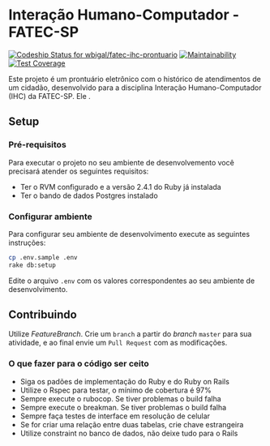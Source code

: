 # Interação Humano-Computador - FATEC-SP

[ ![Codeship Status for wbigal/fatec-ihc-prontuario](https://app.codeship.com/projects/03e2c730-9c04-0135-d99c-3e0263b62404/status?branch=master)](https://app.codeship.com/projects/252855)
[![Maintainability](https://api.codeclimate.com/v1/badges/5070b48e6dc5b53922be/maintainability)](https://codeclimate.com/github/wbigal/fatec-ihc-prontuario/maintainability)
[![Test Coverage](https://api.codeclimate.com/v1/badges/5070b48e6dc5b53922be/test_coverage)](https://codeclimate.com/github/wbigal/fatec-ihc-prontuario/test_coverage)

Este projeto é um prontuário eletrônico com o histórico de atendimentos de um cidadão, desenvolvido para a disciplina Interação Humano-Computador (IHC) da FATEC-SP. Ele .

## Setup

### Pré-requisitos

Para executar o projeto no seu ambiente de desenvolvemento você precisará atender os seguintes requisitos:

* Ter o RVM configurado e a versão 2.4.1 do Ruby já instalada
* Ter o bando de dados Postgres instalado

### Configurar ambiente

Para configurar seu ambiente de desenvolvimento execute as seguintes instruções:

```bash
cp .env.sample .env
rake db:setup
```

Edite o arquivo `.env` com os valores correspondentes ao seu ambiente de desenvolvimento.

## Contribuindo

Utilize *FeatureBranch*. Crie um `branch` a partir do *branch* `master` para sua atividade, e ao final envie um `Pull Request` com as modificações.

### O que fazer para o código ser ceito

* Siga os padões de implementação do Ruby e do Ruby on Rails
* Utilize o Rspec para testar, o mínimo de cobertura é 97%
* Sempre execute o rubocop. Se tiver problemas o build falha
* Sempre execute o breakman. Se tiver problemas o build falha
* Sempre faça testes de interface em resolução de celular
* Se for criar uma relação entre duas tabelas, crie chave estrangeira
* Utilize constraint no banco de dados, não deixe tudo para o Rails
